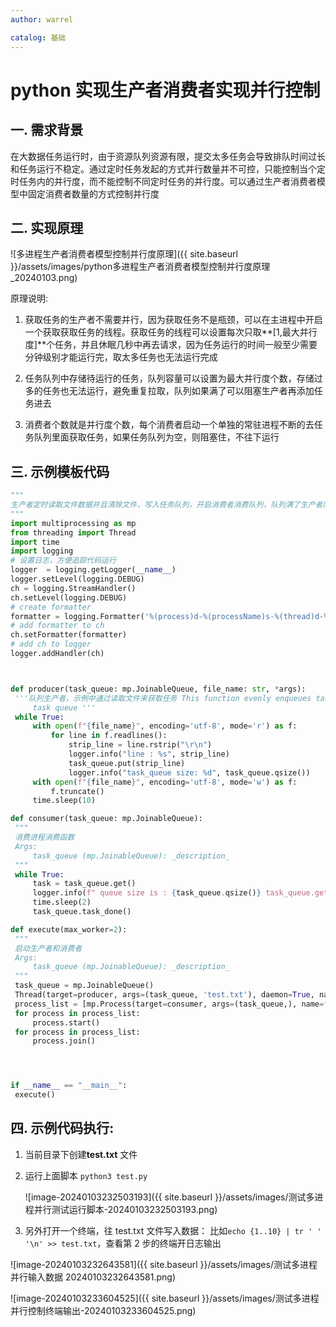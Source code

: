 ```yaml
---
author: warrel

catalog: 基础
---
```


# python 实现生产者消费者实现并行控制

## 一. 需求背景

在大数据任务运行时，由于资源队列资源有限，提交太多任务会导致排队时间过长和任务运行不稳定。通过定时任务发起的方式并行数量并不可控，只能控制当个定时任务内的并行度，而不能控制不同定时任务的并行度。可以通过生产者消费者模型中固定消费者数量的方式控制并行度

## 二. 实现原理

![多进程生产者消费者模型控制并行度原理]({{ site.baseurl }}/assets/images/python多进程生产者消费者模型控制并行度原理_20240103.png)

原理说明:

1. 获取任务的生产者不需要并行，因为获取任务不是瓶颈，可以在主进程中开启一个获取获取任务的线程。获取任务的线程可以设置每次只取**[1,最大并行度]**个任务，并且休眠几秒中再去请求，因为任务运行的时间一般至少需要分钟级别才能运行完，取太多任务也无法运行完成

2. 任务队列中存储待运行的任务，队列容量可以设置为最大并行度个数，存储过多的任务也无法运行，避免重复拉取，队列如果满了可以阻塞生产者再添加任务进去

3. 消费者个数就是并行度个数，每个消费者启动一个单独的常驻进程不断的去任务队列里面获取任务，如果任务队列为空，则阻塞住，不往下运行

## 三. 示例模板代码

```python
"""
生产者定时读取文件数据并且清除文件，写入任务队列，开启消费者消费队列，队列满了生产者阻塞运行，队列空了消费者阻塞运行
"""
import multiprocessing as mp
from threading import Thread
import time
import logging
# 设置日志，方便追踪代码运行
logger  = logging.getLogger(__name__)
logger.setLevel(logging.DEBUG)
ch = logging.StreamHandler()
ch.setLevel(logging.DEBUG)
# create formatter
formatter = logging.Formatter('%(process)d-%(processName)s-%(thread)d-%(threadName)s-%(asctime)s - %(name)s - %(funcName)s- %(levelname)s - %(message)s')
# add formatter to ch
ch.setFormatter(formatter)
# add ch to logger
logger.addHandler(ch)



def producer(task_queue: mp.JoinableQueue, file_name: str, *args):
 '''队列生产者，示例中通过读取文件来获取任务 This function evenly enqueues tasks into
     task queue '''
 while True:
     with open(f"{file_name}", encoding='utf-8', mode='r') as f:
         for line in f.readlines():
             strip_line = line.rstrip("\r\n")
             logger.info("line : %s", strip_line)
             task_queue.put(strip_line)
             logger.info("task_queue size: %d", task_queue.qsize())
     with open(f"{file_name}", encoding='utf-8', mode='w') as f:
         f.truncate()
     time.sleep(10)

def consumer(task_queue: mp.JoinableQueue):
 """
 消费进程消费函数
 Args:
     task_queue (mp.JoinableQueue): _description_
 """
 while True:
     task = task_queue.get()
     logger.info(f" queue size is : {task_queue.qsize()} task_queue.get() result is : %s \n", task)
     time.sleep(2)
     task_queue.task_done()

def execute(max_worker=2):
 """
 启动生产者和消费者
 Args:
     task_queue (mp.JoinableQueue): _description_
 """
 task_queue = mp.JoinableQueue()
 Thread(target=producer, args=(task_queue, 'test.txt'), daemon=True, name="get_task").start()
 process_list = [mp.Process(target=consumer, args=(task_queue,), name=f"consumer_{index+1}", daemon=True) for index in range(max_worker)]
 for process in process_list:
     process.start()
 for process in process_list:
     process.join()




if __name__ == "__main__":
 execute()
```

## 四. 示例代码执行:

1. 当前目录下创建**test.txt** 文件
2. 运行上面脚本 `python3 test.py`

   ![image-20240103232503193]({{ site.baseurl }}/assets/images/测试多进程并行测试运行脚本-20240103232503193.png)

3. 另外打开一个终端，往 test.txt 文件写入数据： 比如`echo {1..10} | tr ' ' '\n' >> test.txt`，查看第 2 步的终端开日志输出

![image-20240103232643581]({{ site.baseurl }}/assets/images/测试多进程并行输入数据 20240103232643581.png)

![image-20240103233604525]({{ site.baseurl }}/assets/images/测试多进程并行控制终端输出-20240103233604525.png)
